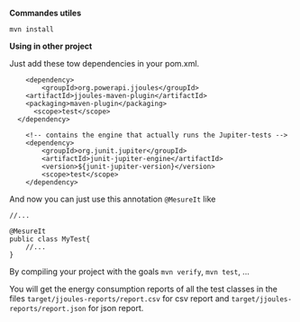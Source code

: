 **Commandes utiles**

`mvn install`


**Using in other project**

Just add these tow dependencies in your pom.xml.

```
	<dependency>
		<groupId>org.powerapi.jjoules</groupId>
  	<artifactId>jjoules-maven-plugin</artifactId>
  	<packaging>maven-plugin</packaging>
	  <scope>test</scope>
  </dependency>
```



```
	<!-- contains the engine that actually runs the Jupiter-tests -->
	<dependency>
		<groupId>org.junit.jupiter</groupId>
		<artifactId>junit-jupiter-engine</artifactId>
		<version>${junit-jupiter-version}</version>
		<scope>test</scope>
	</dependency>
```


And now you can just use this annotation  `@MesureIt` like

```
//...

@MesureIt
public class MyTest{
	//...
}

```

By compiling your project with the goals 	`mvn verify`, `mvn test`, ...

You will get the energy consumption reports of all the test classes in the files `target/jjoules-reports/report.csv` for csv report and `target/jjoules-reports/report.json` for json report.
